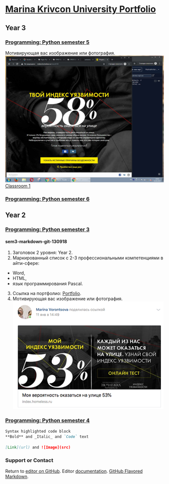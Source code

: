 # [Marina Krivcon University Portfolio](https://meao.github.io/university-portfolio/)
## Year 3
### [Programming: Python semester 5](https://github.com/Meao/py/blob/master/README.md#programming-python-semester-5)
Мотивирующая вас изображение или фотография.
![GitHub Logo](/python/risk.jpg)
[Classroom 1](https://github.com/python-advance/sem5-t1-Meao/blob/master/README.md)
### [Programming: Python semester 6](https://github.com/Meao/py/blob/master/README.md#programming-python-semester-6)
## Year 2
### [Programming: Python semester 3](https://github.com/Meao/py/blob/master/README.md#programming-python-semester-3)
####  sem3-markdown-git-130918
1. Заголовок 2 уровня: Year 2.
2. Маркированный список с 2-3 профессиональными компетенциями в айти-сфере:
- Word, 
- HTML, 
- язык программирования Pascal.
3. Ссылка на портфолио: [Portfolio](https://meao.github.io/university-portfolio/).
4. Мотивирующая вас изображение или фотография.
![GitHub Logo](/python/1.png)
### [Programming: Python semester 4](https://github.com/Meao/py/blob/master/README.md#programming-python-semester-4)

```markdown
Syntax highlighted code block
**Bold** and _Italic_ and `Code` text

[Link](url) and ![Image](src)
```
### Support or Contact

Return to [editor on GitHub](https://github.com/Meao/university-portfolio/edit/master/index.md). Editor [documentation](https://help.github.com/categories/github-pages-basics/). [GitHub Flavored Markdown](https://guides.github.com/features/mastering-markdown/).
